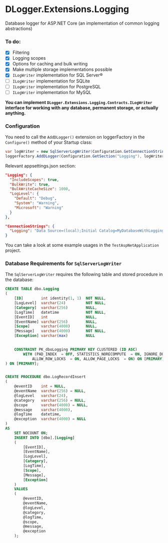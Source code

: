 # DLogger.Extensions.Logging
Database logger for ASP.NET Core (an implementation of common logging abstractions)


### To do:
- [x] Filtering
- [x] Logging scopes
- [x] Options for caching and bulk writing
- [x] Make multiple storage implementations possible
- [x] `ILogWriter` implementation for SQL Server&reg;
- [ ] `ILogWriter` implementation for SQLite
- [ ] `ILogWriter` implementation for PostgreSQL
- [ ] `ILogWriter` implementation for MySQL

**You can implement `DLogger.Extensions.Logging.Contracts.ILogWriter` interface for working with any database, permanent storage, or actually anything.**


### Configuration

You need to call the `AddDLogger()` extension on loggerFactory in the `Configure()` method of your Startup class:
```csharp
var logWriter = new SqlServerLogWriter(Configuration.GetConnectionString("Logging"));
loggerFactory.AddDLogger(Configuration.GetSection("Logging"), logWriter);
```

Relevant appsettings.json section:
```json
"Logging": {
  "IncludeScopes": true,
  "BulkWrite": true,
  "BulkWriteCacheSize": 1000,
  "LogLevel": {
    "Default": "Debug",
    "System": "Warning",
    "Microsoft": "Warning"
  }
},

"ConnectionStrings": {
  "Logging": "Data Source=(local);Initial Catalog=MyDatabaseWithLoggingTable;Integrated Security=True;Connect Timeout=15;Encrypt=False;TrustServerCertificate=True;ApplicationIntent=ReadWrite;MultiSubnetFailover=False"
}
```

You can take a look at some example usages in the `TestAspNetApplication` project.


### Database Requirements for `SqlServerLogWriter`

The `SqlServerLogWriter` requires the following table and stored procedure in the database:
```sql
CREATE TABLE dbo.Logging
(
    [ID]        int identity(1, 1)  NOT NULL,
    [LogLevel]  varchar(24)         NOT NULL,
    [Category]  varchar(256)        NULL,
    [LogTime]   datetime            NOT NULL,
    [EventID]   int                 NULL,
    [EventName] varchar(256)        NULL,
    [Scope]     varchar(4000)       NULL,
    [Message]   varchar(4000)       NOT NULL,
    [Exception] varchar(max)        NULL
    

    CONSTRAINT PK_dboLogging PRIMARY KEY CLUSTERED (ID ASC)
        WITH (PAD_INDEX  = OFF, STATISTICS_NORECOMPUTE  = ON, IGNORE_DUP_KEY = OFF, 
            ALLOW_ROW_LOCKS  = ON, ALLOW_PAGE_LOCKS  = ON) ON [PRIMARY],
) ON [PRIMARY];


CREATE PROCEDURE dbo.LogRecordInsert
(
    @eventID    int = NULL,
    @eventName  varchar(256) = NULL,
    @logLevel   varchar(24),
    @category   varchar(256) = NULL,
    @scope      varchar(4000) = NULL,
    @message    varchar(4000),
    @logTime    datetime,
    @exception  varchar(4000) = NULL
)
AS
    SET NOCOUNT ON;
    INSERT INTO [dbo].[Logging]
    (
        [EventID],  
        [EventName],    
        [LogLevel], 
        [Category], 
        [LogTime],  
        [Scope],  
        [Message],  
        [Exception]         
    )
    VALUES
    (
        @eventID,
        @eventName,
        @logLevel,
        @category,
        @logTime,
        @scope,
        @message,
        @exception
    );
```
